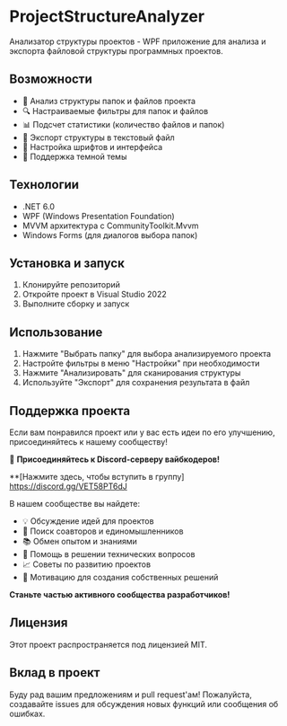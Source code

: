 # ProjectStructureAnalyzer

Анализатор структуры проектов - WPF приложение для анализа и экспорта файловой структуры программных проектов.

## Возможности

* 📂 Анализ структуры папок и файлов проекта
* 🔍 Настраиваемые фильтры для папок и файлов
* 📊 Подсчет статистики (количество файлов и папок)
* 💾 Экспорт структуры в текстовый файл
* 🎨 Настройка шрифтов и интерфейса
* 🌙 Поддержка темной темы

## Технологии

* .NET 6.0
* WPF (Windows Presentation Foundation)
* MVVM архитектура с CommunityToolkit.Mvvm
* Windows Forms (для диалогов выбора папок)

## Установка и запуск

1. Клонируйте репозиторий
2. Откройте проект в Visual Studio 2022
3. Выполните сборку и запуск

## Использование

1. Нажмите "Выбрать папку" для выбора анализируемого проекта
2. Настройте фильтры в меню "Настройки" при необходимости
3. Нажмите "Анализировать" для сканирования структуры
4. Используйте "Экспорт" для сохранения результата в файл

## Поддержка проекта

Если вам понравился проект или у вас есть идеи по его улучшению, присоединяйтесь к нашему сообществу!

🚀 **Присоединяйтесь к Discord-серверу вайбкодеров!**

**[Нажмите здесь, чтобы вступить в группу] https://discord.gg/VET58PT6dJ

В нашем сообществе вы найдете:
* 💡 Обсуждение идей для проектов
* 🤝 Поиск соавторов и единомышленников
* 📚 Обмен опытом и знаниями
* 🔧 Помощь в решении технических вопросов
* 📈 Советы по развитию проектов
* 🎯 Мотивацию для создания собственных решений

**Станьте частью активного сообщества разработчиков!**

## Лицензия

Этот проект распространяется под лицензией MIT.

## Вклад в проект

Буду рад вашим предложениям и pull request'ам! Пожалуйста, создавайте issues для обсуждения новых функций или сообщения об ошибках.